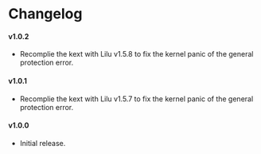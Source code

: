 #  Changelog

#### v1.0.2
- Recomplie the kext with Lilu v1.5.8 to fix the kernel panic of the general protection error.

#### v1.0.1
- Recomplie the kext with Lilu v1.5.7 to fix the kernel panic of the general protection error.

#### v1.0.0
- Initial release.
